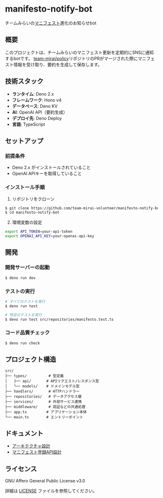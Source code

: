 # manifesto-notify-bot

チームみらいの[マニフェスト](https://github.com/team-mirai/policy)進化のお知らせbot

## 概要

このプロジェクトは、チームみらいのマニフェスト更新を定期的にSNSに通知するbotです。
[team-mirai/policy](https://github.com/team-mirai/policy)リポジトリのPRがマージされた際にマニフェスト情報を受け取り、要約を生成して保存します。

## 技術スタック

- **ランタイム**: Deno 2.x
- **フレームワーク**: Hono v4
- **データベース**: Deno KV
- **AI**: OpenAI API（要約生成）
- **デプロイ先**: Deno Deploy
- **言語**: TypeScript

## セットアップ

### 前提条件

- Deno 2.x がインストールされていること
- OpenAI APIキーを取得していること

### インストール手順

1. リポジトリをクローン

```bash
$ git clone https://github.com/team-mirai-volunteer/manifesto-notify-bot.git
$ cd manifesto-notify-bot
```

2. 環境変数の設定

```bash
export API_TOKEN=your-api-token
export OPENAI_API_KEY=your-openai-api-key
```

## 開発

### 開発サーバーの起動

```bash
$ deno run dev
```

### テストの実行

```bash
# すべてのテストを実行
$ deno run test

# 特定のテストを実行
$ deno run test src/repositories/manifesto.test.ts
```

### コード品質チェック

```bash
$ deno run check
```

## プロジェクト構造

```
src/
├── types/          # 型定義
│   ├── api/       # APIリクエスト/レスポンス型
│   └── models/    # ドメインモデル型
├── handlers/       # HTTPハンドラー
├── repositories/   # データアクセス層
├── services/       # 外部サービス連携
├── middleware/     # 認証などの共通処理
├── app.ts         # アプリケーション本体
└── main.ts        # エントリーポイント
```

## ドキュメント

- [アーキテクチャ設計](./docs/architecture.md)
- [マニフェスト登録API設計](./docs/manifesto-registration-api.md)

## ライセンス

GNU Affero General Public License v3.0

詳細は [LICENSE](./LICENSE) ファイルを参照してください。
